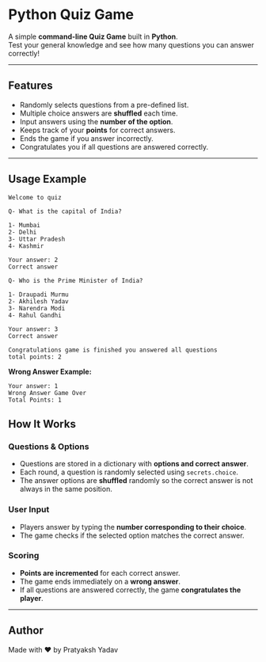 # Python Quiz Game

A simple **command-line Quiz Game** built in **Python**.  
Test your general knowledge and see how many questions you can answer correctly!

---

## Features
- Randomly selects questions from a pre-defined list.  
- Multiple choice answers are **shuffled** each time.  
- Input answers using the **number of the option**.  
- Keeps track of your **points** for correct answers.  
- Ends the game if you answer incorrectly.  
- Congratulates you if all questions are answered correctly.  

---

## Usage Example

```
Welcome to quiz

Q- What is the capital of India?

1- Mumbai
2- Delhi
3- Uttar Pradesh
4- Kashmir

Your answer: 2
Correct answer

Q- Who is the Prime Minister of India?

1- Draupadi Murmu
2- Akhilesh Yadav
3- Narendra Modi
4- Rahul Gandhi

Your answer: 3
Correct answer

Congratulations game is finished you answered all questions
total points: 2
```


**Wrong Answer Example:**
```
Your answer: 1
Wrong Answer Game Over
Total Points: 1
```


## How It Works

### Questions & Options
- Questions are stored in a dictionary with **options and correct answer**.  
- Each round, a question is randomly selected using `secrets.choice`.  
- The answer options are **shuffled** randomly so the correct answer is not always in the same position.

### User Input
- Players answer by typing the **number corresponding to their choice**.  
- The game checks if the selected option matches the correct answer.  

### Scoring
- **Points are incremented** for each correct answer.  
- The game ends immediately on a **wrong answer**.  
- If all questions are answered correctly, the game **congratulates the player**.

---

## Author
Made with ❤️ by Pratyaksh Yadav


